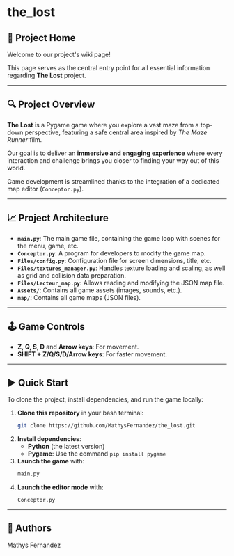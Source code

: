 # the_lost

## 🚀 Project Home

Welcome to our project's wiki page!

This page serves as the central entry point for all essential information regarding **The Lost** project.

---

## 🔍 Project Overview

**The Lost** is a Pygame game where you explore a vast maze from a top-down perspective, featuring a safe central area inspired by *The Maze Runner* film.

Our goal is to deliver an **immersive and engaging experience** where every interaction and challenge brings you closer to finding your way out of this world.

Game development is streamlined thanks to the integration of a dedicated map editor (`Conceptor.py`).

---

## 📈 Project Architecture

* **`main.py`**: The main game file, containing the game loop with scenes for the menu, game, etc.
* **`Conceptor.py`**: A program for developers to modify the game map.
* **`Files/config.py`**: Configuration file for screen dimensions, title, etc.
* **`Files/textures_manager.py`**: Handles texture loading and scaling, as well as grid and collision data preparation.
* **`Files/Lecteur_map.py`**: Allows reading and modifying the JSON map file.
* **`Assets/`**: Contains all game assets (images, sounds, etc.).
* **`map/`**: Contains all game maps (JSON files).

---

## 🕹️ Game Controls

* **Z, Q, S, D** and **Arrow keys**: For movement.
* **SHIFT + Z/Q/S/D/Arrow keys**: For faster movement.

---

## ▶️ Quick Start

To clone the project, install dependencies, and run the game locally:

1.  **Clone this repository** in your bash terminal:
    ```bash
    git clone https://github.com/MathysFernandez/the_lost.git
    ```
2.  **Install dependencies**:
    * **Python** (the latest version)
    * **Pygame**: Use the command `pip install pygame`
3.  **Launch the game** with:
    ```bash
    main.py
    ```
4.  **Launch the editor mode** with:
    ```bash
    Conceptor.py
    ```

---

## 👤 Authors

Mathys Fernandez
